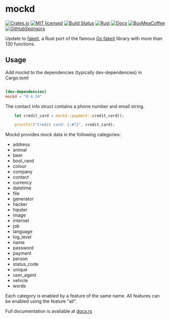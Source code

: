 # mockd

[![Crates.io][crates-badge]][crates-url]
[![MIT licensed][mit-badge]][mit-url]
[![Build Status][circleci-badge]][circleci-url]
[![Rust][version-badge]][version-url]
[![Docs][docs-badge]][docs-url]
[![BuyMeaCoffee][bmac-badge]][bmac-url]
[![GitHubSponsors][ghub-badge]][ghub-url]

[crates-badge]: https://img.shields.io/crates/v/mockd.svg
[crates-url]: https://crates.io/crates/mockd
[mit-badge]: https://img.shields.io/badge/license-MIT-blue.svg
[mit-url]: https://github.com/jerusdp/mockd/blob/main/LICENSE
[circleci-badge]: https://dl.circleci.com/status-badge/img/gh/jerus-org/mockd/tree/main.svg?style=svg
[circleci-url]: https://dl.circleci.com/status-badge/redirect/gh/jerus-org/mockd/tree/main
[version-badge]: https://img.shields.io/badge/rust-1.61+-orange.svg
[version-url]: https://www.rust-lang.org
[docs-badge]:  https://docs.rs/mockd/badge.svg
[docs-url]:  https://docs.rs/mockd
[bmac-badge]: https://badgen.net/badge/icon/buymeacoffee?color=yellow&icon=buymeacoffee&label
[bmac-url]: https://buymeacoffee.com/jerusdp
[ghub-badge]: https://img.shields.io/badge/sponsor-30363D?logo=GitHub-Sponsors&logoColor=#white
[ghub-url]: https://github.com/sponsors/jerusdp

Update to [fakeit](https://github.com/PumpkinSeed/fakeit), a Rust port of the famous [Go fakeit](https://github.com/brianvoe/gofakeit) library with more than 130 functions.

## Usage

Add mockd to the dependencies (typically dev-dependencies) in Cargo.toml

```toml

[dev-dependencies]
mockd = "0.4.24"

```

The contact info struct contains a phone number and email string.

```rust
    let credit_card = mockd::payment::credit_card();

    println!("Credit card: {:#?}", credit_card);

```

Mockd provides mock data in the following categories:

- address
- animal
- beer
- bool_rand
- colour
- company
- contact
- currency
- datetime
- file
- generator
- hacker
- hipster
- image
- internet
- job
- language
- log_level
- name
- password
- payment
- person
- status_code
- unique
- user_agent
- vehicle
- words

Each category is enabled by a feature of the same name. All features can be enabled using the feature "all".

Full documentation is available at [docs.rs](https://docs.rs/mockd)
